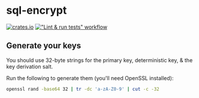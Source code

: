 # sql-encrypt
[![crates.io](https://img.shields.io/crates/v/sql-encrypt.svg)](https://crates.io/crates/sql-encrypt)
[!["Lint & run tests" workflow](https://github.com/RigoOnRails/sql-encrypt/actions/workflows/development.yml/badge.svg)](https://github.com/RigoOnRails/sql-encrypt/actions/workflows/development.yml)

## Generate your keys
You should use 32-byte strings for the primary key, deterministic key, & the key derivation salt.

Run the following to generate them (you'll need OpenSSL installed):
```bash
openssl rand -base64 32 | tr -dc 'a-zA-Z0-9' | cut -c -32
```
